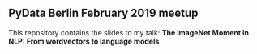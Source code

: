 ## PyData Berlin February 2019 meetup

This repository contains the slides to my talk:
__The ImageNet Moment in NLP: From wordvectors to language models__
